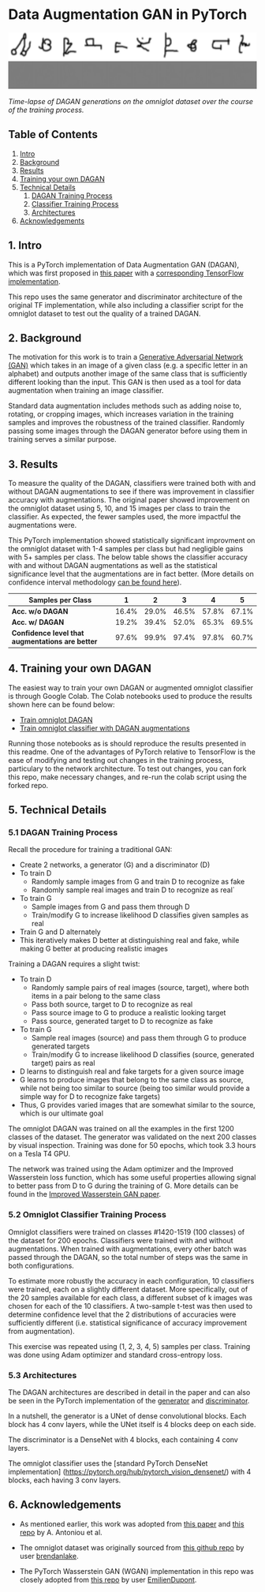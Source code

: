 # Data Augmentation GAN in PyTorch

<img src="resources/dagan_tracking_images.png" width=560 height=56/>
<img src="resources/dagan_training_progress.gif" width=560 height=56/>

<i>Time-lapse of DAGAN generations on the omniglot dataset over the course of the training process.</i>


## Table of Contents
1. [Intro](#intro)
2. [Background](#background)
3. [Results](#results)
4. [Training your own DAGAN](#train)
5. [Technical Details](#details)
	1. [DAGAN Training Process](#dagan_train)
	2. [Classifier Training Process](#classifier_train)
	3. [Architectures](#architectures)
6. [Acknowledgements](#acknowledgements)

## 1. Intro <a name="intro"></a>

This is a PyTorch implementation of Data Augmentation GAN (DAGAN), which was first proposed in [this paper](https://arxiv.org/abs/1711.04340) with a [corresponding TensorFlow implementation](https://github.com/AntreasAntoniou/DAGAN).

This repo uses the same generator and discriminator architecture of the original TF implementation, while also including a classifier script for the omniglot dataset to test out the quality of a trained DAGAN.

## 2. Background <a name="background"></a>

The motivation for this work is to train a [Generative Adversarial Network (GAN)](https://en.wikipedia.org/wiki/Generative_adversarial_network) which takes in an image of a given class (e.g. a specific letter in an alphabet) and outputs another image of the same class that is sufficiently different looking than the input. This GAN is then used as a tool for data augmentation when training an image classifier.

Standard data augmentation includes methods such as adding noise to, rotating, or cropping images, which increases variation in the training samples and improves the robustness of the trained classifier. Randomly passing some images through the DAGAN generator before using them in training serves a similar purpose.

## 3. Results <a name="results"></a>

To measure the quality of the DAGAN, classifiers were trained both with and without DAGAN augmentations to see if there was improvement in classifier accuracy with augmentations. The original paper showed improvement on the omniglot dataset using 5, 10, and 15 images per class to train the classifier. As expected, the fewer samples used, the more impactful the augmentations were.

This PyTorch implementation showed statistically significant improvment on the omniglot dataset with 1-4 samples per class but had negligible gains with 5+ samples per class. The below table shows the classifier accuracy with and without DAGAN augmentations as well as the statistical significance level that the augmentations are in fact better. (More details on confidence interval methodology [can be found here](#classifier_train)).


| Samples per Class                            | 1     | 2     | 3     | 4     | 5     |
|----------------------------------------------|-------|-------|-------|-------|-------|
| <b>Acc. w/o DAGAN</b>                               | 16.4% | 29.0% | 46.5% | 57.8% | 67.1% |
| <b>Acc. w/ DAGAN</b>                                | 19.2% | 39.4% | 52.0% | 65.3% | 69.5% |
| <b>Confidence level that augmentations are better | 97.6% | 99.9% | 97.4% | 97.8% | 60.7% |


## 4. Training your own DAGAN <a name="train"></a>

The easiest way to train your own DAGAN or augmented omniglot classifier is through Google Colab. The Colab notebooks used to produce the results shown here can be found below:
- [Train omniglot DAGAN](https://colab.research.google.com/drive/1U-twOEiguyIgiL6h9H6130tF-O_g-b-u)
- [Train omniglot classifier with DAGAN augmentations](https://colab.research.google.com/drive/1oJggcS6-3x_chbEfahSJCsy19kWBxWeE)

Running those notebooks as is should reproduce the results presented in this readme. One of the advantages of PyTorch relative to TensorFlow is the ease of modifying and testing out changes in the training process, particulary to the network architecture. To test out changes, you can fork this repo, make necessary changes, and re-run the colab script using the forked repo.

## 5. Technical Details <a name="details"></a>

### 5.1 DAGAN Training Process <a name="dagan_train"></a>
Recall the procedure for training a traditional GAN:
  - Create 2 networks, a generator (G) and a discriminator (D)
  - To train D
    - Randomly sample images from G and train D to recognize as fake
    - Randomly sample real images and train D to recognize as real`
  - To train G
    - Sample images from G and pass them through D
    - Train/modify G to increase likelihood D classifies given samples as real
  - Train G and D alternately
  - This iteratively makes D better at distinguishing real and fake, while making G better at producing realistic images

Training a DAGAN requires a slight twist:
  - To train D
    - Randomly sample pairs of real images (source, target), where both items in a pair belong to the same class
    - Pass both source, target to D to recognize as real
    - Pass source image to G to produce a realistic looking target
    - Pass source, generated target to D to recognize as fake
  - To train G
    - Sample real images (source) and pass them through G to produce generated targets
    - Train/modify G to increase likelihood D classifies (source, generated target) pairs as real
  - D learns to distinguish real and fake targets for a given source image
  - G learns to produce images that belong to the same class as source, while not being too similar to source (being too similar would provide a simple way for D to recognize fake targets)
  - Thus, G provides varied images that are somewhat similar to the source, which is our ultimate goal

The omniglot DAGAN was trained on all the examples in the first 1200 classes of the dataset. The generator was validated on the next 200 classes by visual inspection. Training was done for 50 epochs, which took 3.3 hours on a Tesla T4 GPU.

The network was trained using the Adam optimizer and the Improved Wasserstein loss function, which has some useful properties allowing signal to better pass from D to G during the training of G. More details can be found in the [Improved Wasserstein GAN paper](https://arxiv.org/abs/1704.00028).

### 5.2 Omniglot Classifier Training Process <a name="classifier_train"></a>

Omniglot classifiers were trained on classes #1420-1519 (100 classes) of the dataset for 200 epochs. Classifiers were trained with and without augmentations. When trained with augmentations, every other batch was passed through the DAGAN, so the total number of steps was the same in both configurations.

To estimate more robustly the accuracy in each configuration, 10 classifiers were trained, each on a slightly different dataset. More specifically, out of the 20 samples available for each class, a different subset of k images was chosen for each of the 10 classifiers. A two-sample t-test was then used to determine confidence level that the 2 distributions of accuracies were sufficiently different (i.e. statistical significance of accuracy improvement from augmentation).

This exercise was repeated using (1, 2, 3, 4, 5) samples per class. Training was done using Adam optimizer and standard cross-entropy loss.

### 5.3 Architectures <a name="architectures"></a>

The DAGAN architectures are described in detail in the paper and can also be seen in the PyTorch implementation of the [generator](https://github.com/amurthy1/dagan_torch/blob/master/generator.py) and [discriminator](https://github.com/amurthy1/dagan_torch/blob/master/discriminator.py).

In a nutshell, the generator is a UNet of dense convolutional blocks. Each block has 4 conv layers, while the UNet itself is 4 blocks deep on each side.

The discriminator is a DenseNet with 4 blocks, each containing 4 conv layers.

The omniglot classifier uses the [standard PyTorch DenseNet implementation] (https://pytorch.org/hub/pytorch_vision_densenet/) with 4 blocks, each having 3 conv layers.


## 6. Acknowledgements <a name="acknowledgements"></a>

- As mentioned earlier, this work was adopted from [this paper](https://arxiv.org/abs/1711.04340) and [this repo](https://github.com/AntreasAntoniou/DAGAN) by A. Antoniou et al.

- The omniglot dataset was originally sourced from [this github repo](https://github.com/brendenlake/omniglot/) by user [brendanlake](https://github.com/brendenlake).

- The PyTorch Wasserstein GAN (WGAN) implementation in this repo was closely adopted from [this repo](https://github.com/EmilienDupont/wgan-gp) by user [EmilienDupont](https://github.com/EmilienDupont/).



